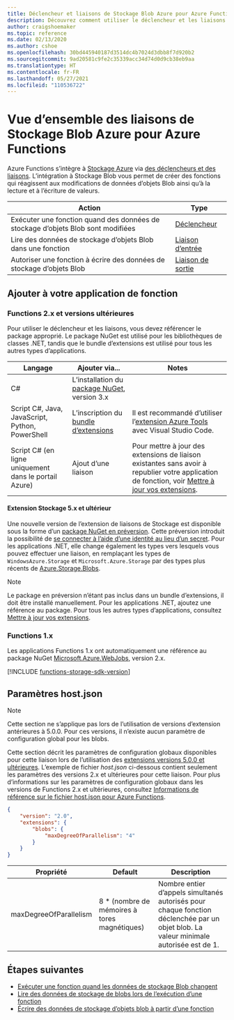 ```yaml
---
title: Déclencheur et liaisons de Stockage Blob Azure pour Azure Functions
description: Découvrez comment utiliser le déclencheur et les liaisons Stockage Blob Azure dans Azure Functions.
author: craigshoemaker
ms.topic: reference
ms.date: 02/13/2020
ms.author: cshoe
ms.openlocfilehash: 30bd445940187d3514dc4b7024d3dbb8f7d920b2
ms.sourcegitcommit: 9ad20581c9fe2c35339acc34d74d0d9cb38eb9aa
ms.translationtype: HT
ms.contentlocale: fr-FR
ms.lasthandoff: 05/27/2021
ms.locfileid: "110536722"
---
```

# <a name="azure-blob-storage-bindings-for-azure-functions-overview"></a>Vue d’ensemble des liaisons de Stockage Blob Azure pour Azure Functions

Azure Functions s’intègre à [Stockage Azure](../storage/index.yml) via [des déclencheurs et des liaisons](./functions-triggers-bindings.md). L’intégration à Stockage Blob vous permet de créer des fonctions qui réagissent aux modifications de données d’objets Blob ainsi qu’à la lecture et à l’écriture de valeurs.

| Action | Type |
|---------|---------|
| Exécuter une fonction quand des données de stockage d’objets Blob sont modifiées | [Déclencheur](./functions-bindings-storage-blob-trigger.md) |
| Lire des données de stockage d’objets Blob dans une fonction | [Liaison d’entrée](./functions-bindings-storage-blob-input.md) |
| Autoriser une fonction à écrire des données de stockage d’objets Blob |[Liaison de sortie](./functions-bindings-storage-blob-output.md) |

## <a name="add-to-your-functions-app"></a>Ajouter à votre application de fonction

### <a name="functions-2x-and-higher"></a>Functions 2.x et versions ultérieures

Pour utiliser le déclencheur et les liaisons, vous devez référencer le package approprié. Le package NuGet est utilisé pour les bibliothèques de classes .NET, tandis que le bundle d’extensions est utilisé pour tous les autres types d’applications.

| Langage                                        | Ajouter via...                                   | Notes 
|-------------------------------------------------|---------------------------------------------|-------------|
| C#                                              | L’installation du [package NuGet], version 3.x | |
| Script C#, Java, JavaScript, Python, PowerShell | L’inscription du [bundle d’extensions]          | Il est recommandé d’utiliser l’[extension Azure Tools](https://marketplace.visualstudio.com/items?itemName=ms-vscode.vscode-node-azure-pack) avec Visual Studio Code. |
| Script C# (en ligne uniquement dans le portail Azure)         | Ajout d’une liaison                            | Pour mettre à jour des extensions de liaison existantes sans avoir à republier votre application de fonction, voir [Mettre à jour vos extensions]. |

#### <a name="storage-extension-5x-and-higher"></a>Extension Stockage 5.x et ultérieur

Une nouvelle version de l’extension de liaisons de Stockage est disponible sous la forme d’un [package NuGet en préversion](https://www.nuget.org/packages/Microsoft.Azure.WebJobs.Extensions.Storage/5.0.0-beta.3). Cette préversion introduit la possibilité de [se connecter à l’aide d’une identité au lieu d’un secret](./functions-reference.md#configure-an-identity-based-connection). Pour les applications .NET, elle change également les types vers lesquels vous pouvez effectuer une liaison, en remplaçant les types de `WindowsAzure.Storage` et `Microsoft.Azure.Storage` par des types plus récents de [Azure.Storage.Blobs](/dotnet/api/azure.storage.blobs).

> [!NOTE]
> Le package en préversion n’étant pas inclus dans un bundle d’extensions, il doit être installé manuellement. Pour les applications .NET, ajoutez une référence au package. Pour tous les autres types d’applications, consultez [Mettre à jour vos extensions].

[core tools]: ./functions-run-local.md
[Bundle d’extensions]: ./functions-bindings-register.md#extension-bundles
[Package NuGet]: https://www.nuget.org/packages/Microsoft.Azure.WebJobs.Extensions.Storage
[Mettre à jour vos extensions]: ./functions-bindings-register.md
[Azure Tools extension]: https://marketplace.visualstudio.com/items?itemName=ms-vscode.vscode-node-azure-pack

### <a name="functions-1x"></a>Functions 1.x

Les applications Functions 1.x ont automatiquement une référence au package NuGet [Microsoft.Azure.WebJobs](https://www.nuget.org/packages/Microsoft.Azure.WebJobs), version 2.x.

[!INCLUDE [functions-storage-sdk-version](../../includes/functions-storage-sdk-version.md)]

## <a name="hostjson-settings"></a>Paramètres host.json

> [!NOTE]
> Cette section ne s’applique pas lors de l’utilisation de versions d’extension antérieures à 5.0.0. Pour ces versions, il n’existe aucun paramètre de configuration global pour les blobs.

Cette section décrit les paramètres de configuration globaux disponibles pour cette liaison lors de l’utilisation des [extensions versions 5.0.0 et ultérieures](#storage-extension-5x-and-higher). L’exemple de fichier *host.json* ci-dessous contient seulement les paramètres des versions 2.x et ultérieures pour cette liaison. Pour plus d’informations sur les paramètres de configuration globaux dans les versions de Functions 2.x et ultérieures, consultez [Informations de référence sur le fichier host.json pour Azure Functions](functions-host-json.md).

```json
{
    "version": "2.0",
    "extensions": {
        "blobs": {
            "maxDegreeOfParallelism": "4"
        }
    }
}
```

|Propriété  |Default | Description |
|---------|---------|---------|
|maxDegreeOfParallelism|8 * (nombre de mémoires à tores magnétiques)|Nombre entier d’appels simultanés autorisés pour chaque fonction déclenchée par un objet blob. La valeur minimale autorisée est de 1.|

## <a name="next-steps"></a>Étapes suivantes

- [Exécuter une fonction quand les données de stockage Blob changent](./functions-bindings-storage-blob-trigger.md)
- [Lire des données de stockage de blobs lors de l’exécution d’une fonction](./functions-bindings-storage-blob-input.md)
- [Écrire des données de stockage d’objets blob à partir d’une fonction](./functions-bindings-storage-blob-output.md)
